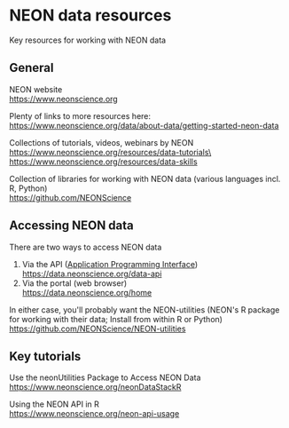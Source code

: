 # NEON data resources
Key resources for working with NEON data

## General

NEON website\
https://www.neonscience.org

Plenty of links to more resources here:\
https://www.neonscience.org/data/about-data/getting-started-neon-data

Collections of tutorials, videos, webinars by NEON\
https://www.neonscience.org/resources/data-tutorials\
https://www.neonscience.org/resources/data-skills

Collection of libraries for working with NEON data (various languages incl. R, Python)\
https://github.com/NEONScience


## Accessing NEON data
There are two ways to access NEON data
1) Via the API ([Application Programming Interface](https://en.wikipedia.org/wiki/Application_programming_interface))\
   https://data.neonscience.org/data-api
2) Via the portal (web browser)\
   https://data.neonscience.org/home

In either case, you'll probably want the NEON-utilities (NEON's R package for working with their data; Install from within R or Python)\
https://github.com/NEONScience/NEON-utilities


## Key tutorials

Use the neonUtilities Package to Access NEON Data\
https://www.neonscience.org/neonDataStackR

Using the NEON API in R\
https://www.neonscience.org/neon-api-usage
